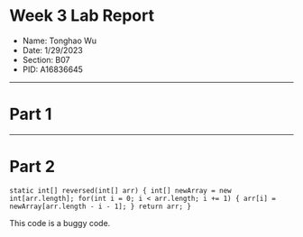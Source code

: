 # Week 3 Lab Report
* Name: Tonghao Wu
* Date: 1/29/2023
* Section: B07
* PID: A16836645

***

# Part 1

***

# Part 2

`static int[] reversed(int[] arr) {
    int[] newArray = new int[arr.length];
    for(int i = 0; i < arr.length; i += 1) {
      arr[i] = newArray[arr.length - i - 1];
    }
    return arr;
  } `
  
  This code is a buggy code.
